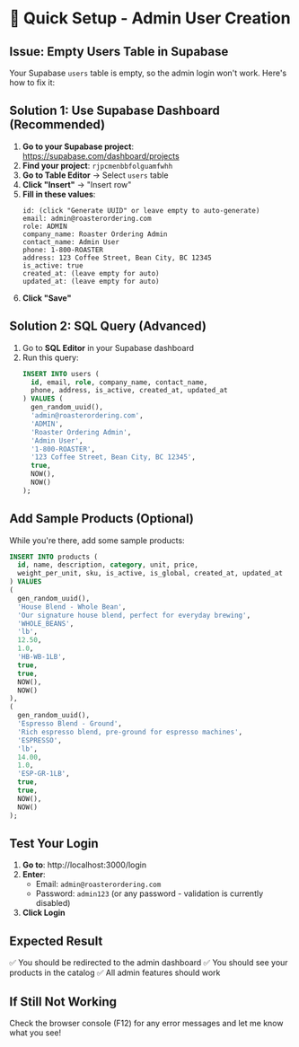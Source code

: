 # 🚀 Quick Setup - Admin User Creation

## **Issue:** Empty Users Table in Supabase

Your Supabase `users` table is empty, so the admin login won't work. Here's how to fix it:

## **Solution 1: Use Supabase Dashboard (Recommended)**

1. **Go to your Supabase project**: https://supabase.com/dashboard/projects
2. **Find your project**: `rjpcmenbbfolguamfwhh` 
3. **Go to Table Editor** → Select `users` table
4. **Click "Insert"** → "Insert row"
5. **Fill in these values**:
   ```
   id: (click "Generate UUID" or leave empty to auto-generate)
   email: admin@roasterordering.com
   role: ADMIN
   company_name: Roaster Ordering Admin
   contact_name: Admin User
   phone: 1-800-ROASTER
   address: 123 Coffee Street, Bean City, BC 12345
   is_active: true
   created_at: (leave empty for auto)
   updated_at: (leave empty for auto)
   ```
6. **Click "Save"**

## **Solution 2: SQL Query (Advanced)**

1. Go to **SQL Editor** in your Supabase dashboard
2. Run this query:
   ```sql
   INSERT INTO users (
     id, email, role, company_name, contact_name, 
     phone, address, is_active, created_at, updated_at
   ) VALUES (
     gen_random_uuid(),
     'admin@roasterordering.com',
     'ADMIN',
     'Roaster Ordering Admin',
     'Admin User',
     '1-800-ROASTER',
     '123 Coffee Street, Bean City, BC 12345',
     true,
     NOW(),
     NOW()
   );
   ```

## **Add Sample Products (Optional)**

While you're there, add some sample products:

```sql
INSERT INTO products (
  id, name, description, category, unit, price, 
  weight_per_unit, sku, is_active, is_global, created_at, updated_at
) VALUES 
(
  gen_random_uuid(),
  'House Blend - Whole Bean',
  'Our signature house blend, perfect for everyday brewing',
  'WHOLE_BEANS',
  'lb',
  12.50,
  1.0,
  'HB-WB-1LB',
  true,
  true,
  NOW(),
  NOW()
),
(
  gen_random_uuid(),
  'Espresso Blend - Ground',
  'Rich espresso blend, pre-ground for espresso machines',
  'ESPRESSO',
  'lb',
  14.00,
  1.0,
  'ESP-GR-1LB',
  true,
  true,
  NOW(),
  NOW()
);
```

## **Test Your Login**

1. **Go to**: http://localhost:3000/login
2. **Enter**: 
   - Email: `admin@roasterordering.com`
   - Password: `admin123` (or any password - validation is currently disabled)
3. **Click Login**

## **Expected Result**

✅ You should be redirected to the admin dashboard
✅ You should see your products in the catalog
✅ All admin features should work

## **If Still Not Working**

Check the browser console (F12) for any error messages and let me know what you see!
